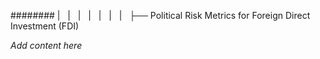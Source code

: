 ######## |   |   |   |   |   |   |   ├── Political Risk Metrics for Foreign Direct Investment (FDI)

*Add content here*